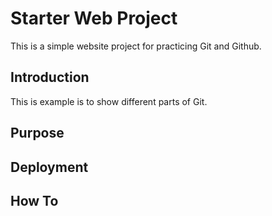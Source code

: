 # Starter Web Project

This is a simple website project for practicing Git and Github.

## Introduction

This is example is to show different parts of Git.

## Purpose

## Deployment

## How To